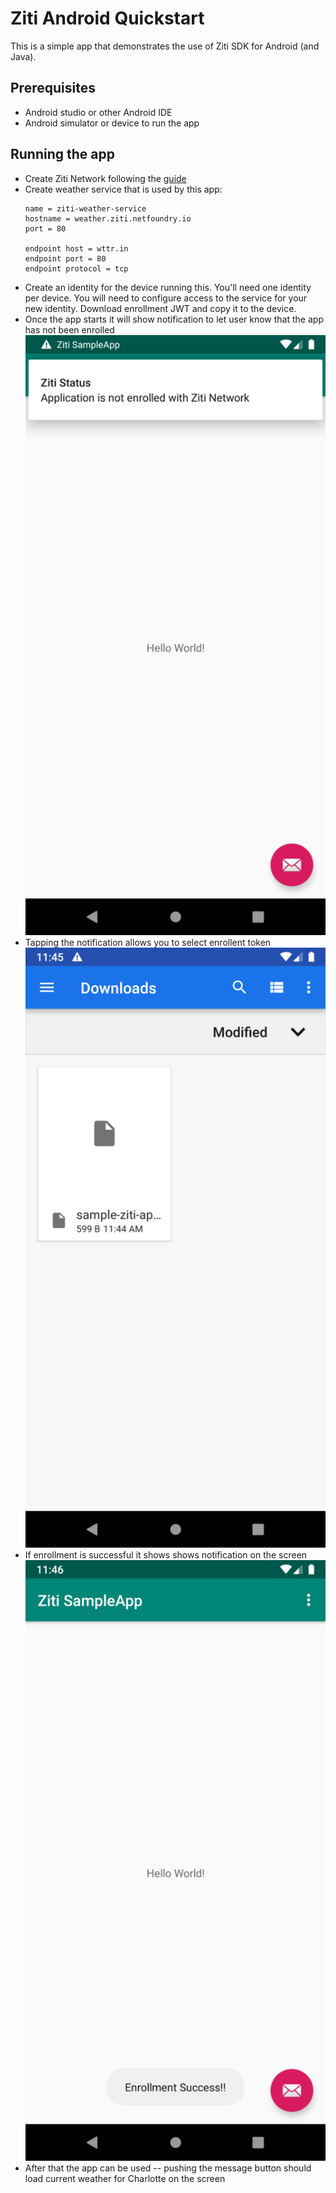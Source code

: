 # Ziti Android Quickstart

This is a simple app that demonstrates the use of Ziti SDK for Android (and Java).

## Prerequisites
* Android studio or other Android IDE
* Android simulator or device to run the app

## Running the app

* Create Ziti Network following the [guide](https://netfoundry.github.io/ziti-doc/ziti/quickstarts/networks-overview.html)
* Create weather service that is used by this app:
  ```
  name = ziti-weather-service
  hostname = weather.ziti.netfoundry.io
  port = 80
  
  endpoint host = wttr.in
  endpoint port = 80
  endpoint protocol = tcp
  ```
* Create an identity for the device running this. You'll need one identity per device.
  You will need to configure access to the service for your new identity.
  Download enrollment JWT and copy it to the device.
* Once the app starts it will show notification to let user know that the app has not been enrolled
  ![no-enrollment](doc/no-enrollment.png)
* Tapping the notification allows you to select enrollent token
  ![pick-jwt](doc/pick-jwt.png)
*  If enrollment is successful it shows shows notification on the screen
  ![success](doc/enrollment-success.png)
* After that the app can be used -- pushing the message button should load current weather 
  for Charlotte on the screen